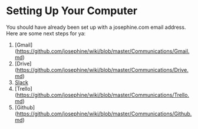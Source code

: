 # Setting Up Your Computer

You should have already been set up with a josephine.com email address. Here are some next steps for ya: 

1. [Gmail] (https://github.com/josephine/wiki/blob/master/Communications/Gmail.md)
2. [Drive] (https://github.com/josephine/wiki/blob/master/Communications/Drive.md)
2. [Slack](https://github.com/josephine/wiki/blob/master/Communications/Slack.md)
3. [Trello] (https://github.com/josephine/wiki/blob/master/Communications/Trello.md)
4. [Github] (https://github.com/josephine/wiki/blob/master/Communications/Github.md)

